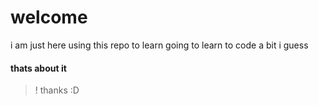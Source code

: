 # welcome

i am just here using this repo to learn
going to learn to code a bit i guess

#### thats about it
>! thanks :D